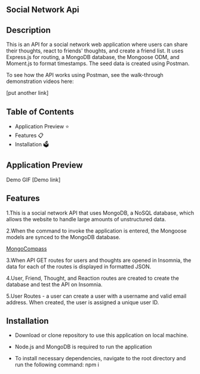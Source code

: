## Social Network Api

## Description

This is an API for a social network web application where users can share their thoughts, react to friends' thoughts, and create a friend list. It uses Express.js for routing, a MongoDB database, the Mongoose ODM, and Moment.js to format timestamps. The seed data is created using Postman.

To see how the API works using Postman, see the walk-through demonstration videos here:

[put another link]


## Table of Contents

* Application Preview ⭐
* Features 📋
* Installation 🗳


## Application Preview

Demo GIF
[Demo link]

## Features

1.This is a social network API that uses MongoDB, a NoSQL database, which allows the website to handle large amounts of unstructured data.

2.When the command to invoke the application is entered, the Mongoose models are synced to the MongoDB database.

[MongoCompass]()

3.When API GET routes for users and thoughts are opened in Insomnia, the data for each of the routes is displayed in formatted JSON.

4.User, Friend, Thought, and Reaction routes are created to create the database and test the API on Insomnia.

5.User Routes - a user can create a user with a username and valid email address. When created, the user is assigned a unique user ID.

## Installation 

* Download or clone repository to use this application on local machine.

* Node.js and MongoDB is required to run the application

* To install necessary dependencies, navigate to the root directory and run the following command: npm i
